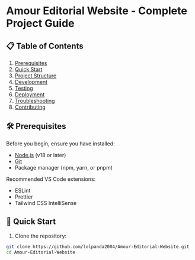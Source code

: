 # Amour Editorial Website - Complete Project Guide

## 📋 Table of Contents
1. [Prerequisites](#-prerequisites)
2. [Quick Start](#-quick-start)
3. [Project Structure](#-project-structure)
4. [Development](#-development)
5. [Testing](#-testing)
6. [Deployment](#-deployment)
7. [Troubleshooting](#-troubleshooting)
8. [Contributing](#-contributing)

## 🛠️ Prerequisites
Before you begin, ensure you have installed:
- [Node.js](https://nodejs.org/) (v18 or later)
- [Git](https://git-scm.com/)
- Package manager (npm, yarn, or pnpm)

Recommended VS Code extensions:
- ESLint
- Prettier
- Tailwind CSS IntelliSense

## 🚀 Quick Start
1. Clone the repository:
```bash
git clone https://github.com/lolpanda2004/Amour-Editorial-Website.git
cd Amour-Editorial-Website